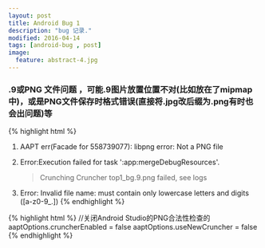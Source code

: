 ```yaml
---
layout: post
title: Android Bug 1
description: "bug 记录."
modified: 2016-04-14
tags: [android-bug , post]
image:
  feature: abstract-4.jpg
---
```


### .9或PNG 文件问题 ，可能.9图片放置位置不对(比如放在了mipmap中)，或是PNG文件保存时格式错误(直接将.jpg改后缀为.png有时也会出问题)等
{% highlight html %}
1. AAPT err(Facade for 558739077): libpng error: Not a PNG file

2. Error:Execution failed for task ':app:mergeDebugResources'.
   > Crunching Cruncher top1_bg.9.png failed, see logs
   
3. Error: Invalid file name: must contain only lowercase letters and digits ([a-z0-9_.])
{% endhighlight %}

{% highlight html %}
//关闭Android Studio的PNG合法性检查的
aaptOptions.cruncherEnabled = false
aaptOptions.useNewCruncher = false
{% endhighlight %}
